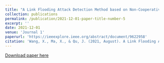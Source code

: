 ```yaml
---
title: "A Link Flooding Attack Detection Method based on Non-Cooperative Active Measurement."
collection: publications
permalink: /publication/2021-12-01-paper-title-number-5
excerpt: ''
date: 2021-12-01
venue: 'Journal 1'
paperurl: 'https://ieeexplore.ieee.org/abstract/document/9622958'
citation: 'Wang, X., Ma, X., & Qu, J. (2021, August). A Link Flooding Attack Detection Method based on Non-Cooperative Active Measurement. In 2021 8th International Conference on Dependable Systems and Their Applications (DSA) (pp. 172-177). IEEE.'
---
```


[Download paper here](https://ieeexplore.ieee.org/abstract/document/9622958)

